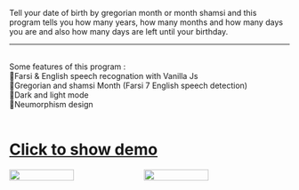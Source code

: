 Tell your date of birth by gregorian month or month shamsi and this program tells you how many years, how many months and how many days you are and also how many days are left until your birthday.

----

</br>
Some features of this program : </br>
🔴Farsi & English speech recognation with Vanilla Js  </br>
🔴Gregorian and shamsi Month (Farsi 7 English speech detection)</br>
🔴Dark and light mode</br>
🔴Neumorphism design</br></br>

# <a href="https://mohammad-speech-recognation.netlify.app/" target="_blank">Click to show demo</a>


<div style="display:flex">
<img src="https://user-images.githubusercontent.com/48680310/181483004-dd174c56-9d44-4f32-b08e-c009acb4fc74.png" style="width:48%"/>
<img src="https://user-images.githubusercontent.com/48680310/181483016-ecee9761-5d6f-4b9e-8618-0d2ca716c11e.png" style="width:48%"/>
</div>
